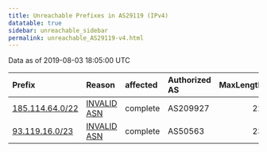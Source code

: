 ```yaml
---
title: Unreachable Prefixes in AS29119 (IPv4)
datatable: true
sidebar: unreachable_sidebar
permalink: unreachable_AS29119-v4.html
---
```


Data as of 2019-08-03 18:05:00 UTC


<div class="datatable-begin"></div>

| Prefix                                                   | Reason                                                                                                 | affected   | Authorized AS   |   MaxLength | Anchor                                         |   unreachable /24s |
|:---------------------------------------------------------|:-------------------------------------------------------------------------------------------------------|:-----------|:----------------|------------:|:-----------------------------------------------|-------------------:|
| [185.114.64.0/22](https://stat.ripe.net/185.114.64.0/22) | [INVALID ASN](https://rpki-validator.ripe.net/announcement-preview?asn=AS29119&prefix=185.114.64.0/22) | complete   | AS209927        |          22 | [RIPE](unreachable_RIPE_NCC_RPKI_Root-v4.html) |                  4 |
| [93.119.16.0/23](https://stat.ripe.net/93.119.16.0/23)   | [INVALID ASN](https://rpki-validator.ripe.net/announcement-preview?asn=AS29119&prefix=93.119.16.0/23)  | complete   | AS50563         |          23 | [RIPE](unreachable_RIPE_NCC_RPKI_Root-v4.html) |                  2 |

<div class="datatable-end"></div>